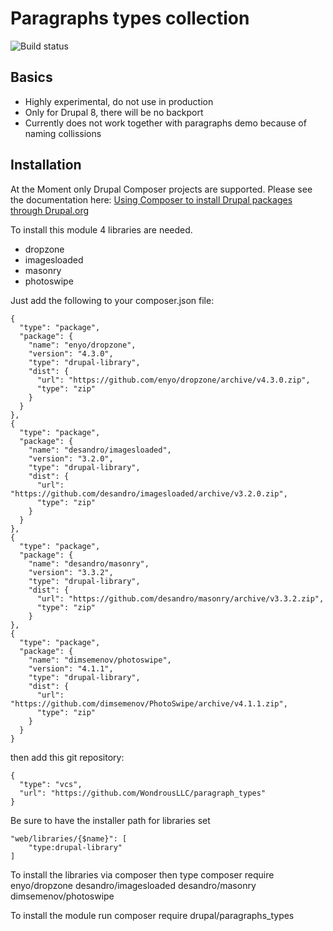 # Paragraphs types collection

![Build status](https://travis-ci.org/WondrousLLC/paragraphs_types.svg?branch=master)

## Basics

- Highly experimental, do not use in production
- Only for Drupal 8, there will be no backport
- Currently does not work together with paragraphs demo because of naming collissions

## Installation

At the Moment only Drupal Composer projects are supported. Please see the documentation here:
[Using Composer to install Drupal packages through Drupal.org](https://www.drupal.org/node/2718229)

To install this module 4 libraries are needed.
- dropzone
- imagesloaded
- masonry
- photoswipe

Just add the following to your composer.json file:

```
{
  "type": "package",
  "package": {
    "name": "enyo/dropzone",
    "version": "4.3.0",
    "type": "drupal-library",
    "dist": {
      "url": "https://github.com/enyo/dropzone/archive/v4.3.0.zip",
      "type": "zip"
    }
  }
},
{
  "type": "package",
  "package": {
    "name": "desandro/imagesloaded",
    "version": "3.2.0",
    "type": "drupal-library",
    "dist": {
      "url": "https://github.com/desandro/imagesloaded/archive/v3.2.0.zip",
      "type": "zip"
    }
  }
},
{
  "type": "package",
  "package": {
    "name": "desandro/masonry",
    "version": "3.3.2",
    "type": "drupal-library",
    "dist": {
      "url": "https://github.com/desandro/masonry/archive/v3.3.2.zip",
      "type": "zip"
    }
},
{
  "type": "package",
  "package": {
    "name": "dimsemenov/photoswipe",
    "version": "4.1.1",
    "type": "drupal-library",
    "dist": {
      "url": "https://github.com/dimsemenov/PhotoSwipe/archive/v4.1.1.zip",
      "type": "zip"
    }
  }
}
```

then add this git repository:

```
{
  "type": "vcs",
  "url": "https://github.com/WondrousLLC/paragraph_types"
}
```

Be sure to have the installer path for libraries set

```
"web/libraries/{$name}": [
    "type:drupal-library"
]
```

To install the libraries via composer then type
composer require enyo/dropzone desandro/imagesloaded desandro/masonry dimsemenov/photoswipe

To install the module run
composer require drupal/paragraphs_types